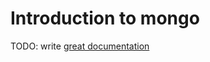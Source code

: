 # Introduction to mongo

TODO: write [great documentation](http://jacobian.org/writing/great-documentation/what-to-write/)
